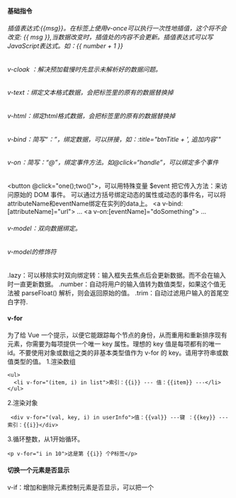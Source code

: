 #### 基础指令

###### 插值表达式:{{msg}}。在标签上使用v-once可以执行一次性地插值，<span v-once>这个将不会改变: {{ msg }}</span>,当数据改变时，插值处的内容不会更新。插值表达式可以写JavaScript表达式。如：{{ number + 1 }}

###### v-cloak ：解决预加载慢时先显示未解析好的数据问题。

###### v-text：绑定文本格式数据，会把标签里的原有的数据替换掉

###### v-html：绑定html格式数据，会把标签里的原有的数据替换掉

###### v-bind：简写“：”，绑定数据，可以拼接，如：:title="btnTitle + ', 追加内容'"

###### v-on：简写：“@”，绑定事件方法。如@click=“handle”，可以绑定多个事件

<button @click="one();two()"></button>，可以用特殊变量 $event 把它传入方法：来访问原始的 DOM 事件。
可以通过方括号绑定动态的属性或动态的事件名，可以将attributeName和eventName绑定在实列的data上。
<a v-bind:[attributeName]="url"> ... </a>
<a v-on:[eventName]="doSomething"> ... </a>

###### v-model：双向数据绑定。

###### v-model的修饰符

.lazy：可以移除实时双向绑定转：输入框失去焦点后会更新数据。而不会在输入时一直更新数据。
.number：自动将用户的输入值转为数值类型，如果这个值无法被 parseFloat() 解析，则会返回原始的值。
.trim：自动过滤用户输入的首尾空白字符.

#### v-for

为了给 Vue 一个提示，以便它能跟踪每个节点的身份，从而重用和重新排序现有元素，你需要为每项提供一个唯一 key 属性。理想的 key 值是每项都有的唯一 id。不要使用对象或数组之类的非基本类型值作为 v-for 的 key。请用字符串或数值类型的值。
1.渲染数组 
```vue
<ul>
  <li v-for="(item, i) in list">索引：{{i}} --- 值：{{item}} ---</li>
</ul>
```
2.渲染对象
```vue
 <div v-for="(val, key, i) in userInfo">值：{{val}} ---键 ：{{key}} --- 索引：{{i}}</div>
```
3.循环整数，从1开始循环。
```vue
<p v-for="i in 10">这是第 {{i}} 个P标签</p>
```
#### 切换一个元素是否显示 

v-if：增加和删除元素控制元素是否显示，可以把一个 <template> 元素当做不可见的包裹元素，并在上面使用 v-if。最终的渲染结果将不包含 <template> 元素。还有v-else和v-else-if配合使用。如果切换的组件是相同的元素，会复用他们，甚至不会清除用户已经输入的内容，添加key可以让vue不复用组件。
v-show：通过display：none控制元素是否显示，不支持 <template> 元素，也不支持 v-else。
不推荐同时使用 v-if 和 v-for。一起使用时，v-for 具有比 v-if 更高的优先级。

#### 事件修饰符

事件修饰符可以连写。如.prevent.once
.stop 阻止冒泡，点击元素后，不会再触发别的元素的冒泡事件。
.self 只当事件在该元素本身时触发事件，不会被冒泡到。
.prevent 阻止默认事件，比如连接的跳转，表单的提交。
.capture ：使用事件捕获模式
.once 事件只触发一次
.passive 会告诉浏览器你不想阻止事件的默认行为。尤其能够提升移动端的性能。

#### 键盘修饰符

使用键盘修饰符触发绑定的方法。
<input type="text" v-model="name" @keyup.f2="add">
官方定义了几个基本的，可以通过如下语句自定义键盘按键。
Vue.config.keyCodes.f2 = 113;
鼠标修饰符
    .left
    .right
    .middle

#### 使用class样式

1.数组写法

```vue
<h1 :class="['red', 'thin']">内容</h1>
```
2.在数组中使用三元表达式

```vue
<h1 :class="['red', 'thin', isactive?'active':'']">内容</h1>
```
 3.数组中嵌套对象，值的布尔类型决定属性是否有
 ```vue
<h1 :class="['red', 'thin', {'active': isactive}]">内容</h1>
 ```
 4.直接使用对象，对象也可以写到VM的data里，然后引用
```vue
<h1 :class="{red:true, italic:true, active:true, thin:true}">内容</h1>
```
5.当在一个自定义组件上使用 class 属性时，这些类将被添加到该组件的根元素上面。这个元素上已经存在的类不会被覆盖。

#### 使用内联样式Style

1.对象写法，对象也可以写到VM的data里，然后引用

```vue
<h1 :style="{color: 'red', 'font-size': '40px'}">内容</h1>
```
2.可以通过数组，引用多个 data 上的样式对象
```vue
<h1 :style="[h1StyleObj, h1StyleObj2]">内容</h1>
data: {
        h1StyleObj: { color: 'red', 'font-size': '40px', 'font-weight': '200' },
        h1StyleObj2: { fontStyle: 'italic' }
}
```
#### ref的使用

1.用 ref 绑定元素,用 this.$refs 来对dom元素操作

```vue
 <h1 ref="myh1">这是一个大大的H1</h1>
```
2.用 ref  绑定子组件 ，父组件可以使用 this.$refs.mycom可以获取子组件组件里的数据和方法
```vue
 <my-com ref="mycom"></my-com>
```

#### watch和computed

watch：可以监听某个属性，当属性变化时会触发函数，函数还可以选择接受两个参数，分时是属性变化前后的值

```javascript
watch: {
        '$route': function (newVal, oldVal) {
          if (newVal.path === '/login') {
            console.log('这是登录组件');
}}}
```
computed： 计算属性,需要有return语句，语句里的任何一个值变化时都会触发计算，可以直接在页面里调用，不需要在data里定义 fullName
```javascript
computed: { 
        fullName: function() {
          return this.firstName + ' - ' + this.lastName;
        }
      }
```
默认只有get，在需要时你也可以提供一个 setter，fullName被设置时，会触发相应的函数。
```javascript
computed: {
  fullName: {
    get: function () {
      return this.firstName + ' ' + this.lastName
    },
    set: function (newValue) {
      var names = newValue.split(' ')
      this.firstName = names[0]
      this.lastName = names[names.length - 1]
    }
  }
}
```
对比：
computed属性的结果会被缓存，多个地方使用时只会触发一次求值函数，只在相关响应式依赖发生改变时才会重新触发一次求值函数；如果不希望有缓存，可以用方法来替代。下面的计算属性不会再更新，因为 Date.now() 不是响应式依赖
```javascript
computed: {
  now: function () {
    return Date.now()
  }
}
```
watch一个对象，键是需要观察的表达式，值是对应回调函数。主要用来监听某些特定数据的变化，从而进行某些具体的业务逻辑操作；当需要在数据变化时执行异步或开销较大的操作时，这个方式是最有用的。
如果一个值依赖多个属性（多对一），用computed方便。如果一个值变化引起一系列值的变化（一对多），用watch方便。watch的回调里面会传入监听属性的新旧值，通过这两个值可以做一些特定的操作；

#### 数组与对象注意点

##### 数组

push() 、pop()、shift()、unshift()、splice() 、sort()、reverse()会改变原始数组数据。
filter()、concat() 和 slice() 。它们不会改变原始数组，而总是返回一个新数组。
以下方式对数组变动：Vue 不检测， 不会引起界面的改变
1.当你利用索引直接设置一个数组项时，例如：vm.items[indexOfItem] = newValue，可以使用vm.$set(vm.items, indexOfItem, newValue)或者splice()方法。
2.当你修改数组的长度时，例如：vm.items.length = newLen，可以使用vm.items.splice(newLength)

##### 对象

使用如下方法增加和删除对象属性，Vue.set(vm.userProfile, 'age', 27)
有时你可能需要为已有对象赋值多个新属性，比如使用 Object.assign() 或 _.extend()。在这种情况下，你应该用两个对象的属性创建一个新的对象。所以，如果你想添加新的响应式属性，不要像这样：

```javascript
Object.assign(vm.userProfile, {
  age: 27,
  favoriteColor: 'Vue Green'
})
```
你应该这样做：
```javascript
vm.userProfile = Object.assign({}, vm.userProfile, {
  age: 27,
  favoriteColor: 'Vue Green'
})

```



